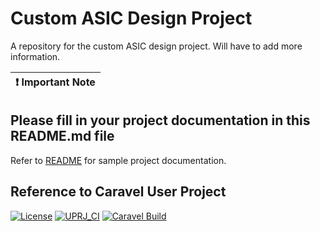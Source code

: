 # Custom ASIC Design Project
A repository for the custom ASIC design project. Will have to add more information.


| :exclamation: Important Note            |
|-----------------------------------------|
## Please fill in your project documentation in this README.md file 

Refer to [README](docs/source/index.rst) for sample project documentation. 


## Reference to Caravel User Project

[![License](https://img.shields.io/badge/License-Apache%202.0-blue.svg)](https://opensource.org/licenses/Apache-2.0) [![UPRJ_CI](https://github.com/efabless/caravel_project_example/actions/workflows/user_project_ci.yml/badge.svg)](https://github.com/efabless/caravel_project_example/actions/workflows/user_project_ci.yml) [![Caravel Build](https://github.com/efabless/caravel_project_example/actions/workflows/caravel_build.yml/badge.svg)](https://github.com/efabless/caravel_project_example/actions/workflows/caravel_build.yml)

